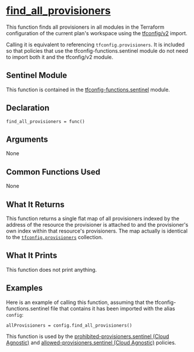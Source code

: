 # [find_all_provisioners](../tfconfig-functions.sentinel#L100)
This function finds all provisioners in all modules in the Terraform configuration of the current plan's workspace using the [tfconfig/v2](https://www.terraform.io/docs/cloud/sentinel/import/tfconfig-v2.html) import.

Calling it is equivalent to referencing `tfconfig.provisioners`. It is included so that policies that use the tfconfig-functions.sentinel module do not need to import both it and the tfconfig/v2 module.

## Sentinel Module
This function is contained in the [tfconfig-functions.sentinel](../../tfconfig-functions.sentinel) module.

## Declaration
`find_all_provisioners = func()`

## Arguments
None

## Common Functions Used
None

## What It Returns
This function returns a single flat map of all provisioners indexed by the address of the resource the provisioner is attached to and the provisioner's own index within that resource's provisioners. The map actually is identical to the [`tfconfig.provisioners`](https://www.terraform.io/docs/cloud/sentinel/import/tfconfig-v2.html#the-provisioners-collection) collection.

## What It Prints
This function does not print anything.

## Examples
Here is an example of calling this function, assuming that the tfconfig-functions.sentinel file that contains it has been imported with the alias `config`:
```
allProvisioners = config.find_all_provisioners()
```

This function is used by the [prohibited-provisioners.sentinel (Cloud Agnostic)](../../../cloud-agnostic/prohibited-provisioners.sentinel) and [allowed-provisioners.sentinel (Cloud Agnostic)](../../../cloud-agnostic/allowed-provisioners.sentinel) policies.
